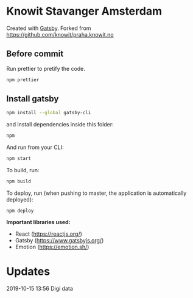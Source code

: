 # Knowit Stavanger Amsterdam

Created with [Gatsby](https://www.gatsbyjs.org/).
Forked from https://github.com/knowit/praha.knowit.no


## Before commit

Run prettier to pretify the code.

```sh
npm prettier
```

## Install gatsby

```sh
npm install --global gatsby-cli
```

and install dependencies inside this folder:

```sh
npm
```

And run from your CLI:

```sh
npm start
```

To build, run:

```sh
npm build
```

To deploy, run (when pushing to master, the application is automatically deployed):

```
npm deploy
```

**Important libraries used:**

- React (https://reactjs.org/)
- Gatsby (https://www.gatsbyjs.org/)
- Emotion (https://emotion.sh/)

# Updates
2019-10-15 13:56 Digi data
